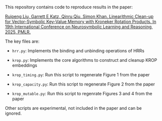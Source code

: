 This repository contains code to reproduce results in the paper:

[Ruipeng Liu, Garrett E Katz, Qinru Qiu, Simon Khan. Linearithmic Clean-up for Vector-Symbolic Key-Value Memory with Kroneker Rotation Products.  In 19th International Conference on Neurosymbolic Learning and Reasoning, 2025, PMLR.](https://openreview.net/forum?id=MxZZKQfjg5)

The key files are:

- `hrr.py`: Implements the binding and unbinding operations of HRRs

- `krop.py`: Implements the core algorithms to construct and cleanup KROP embeddings

- `krop_timing.py`: Run this script to regenerate Figure 1 from the paper

- `krop_capacity.py`: Run this script to regenerate Figure 2 from the paper

- `krop_mutable.py`: Run this script to regenrate Figures 3 and 4 from the paper

Other scripts are experimental, not included in the paper and can be ignored.

